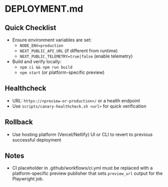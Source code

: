 # DEPLOYMENT.md

## Quick Checklist
- Ensure environment variables are set:
  - `NODE_ENV=production`
  - `NEXT_PUBLIC_API_URL` (if different from runtime)
  - `NEXT_PUBLIC_TELEMETRY=true|false` (enable telemetry)
- Build and verify locally:
  - `npm ci && npm run build`
  - `npm start` (or platform-specific preview)

## Healthcheck
- URL: `https://<preview-or-production>/` or a health endpoint
- Use `scripts/canary-healthcheck.sh <url>` for quick verification

## Rollback
- Use hosting platform (Vercel/Netlify) UI or CLI to revert to previous successful deployment

## Notes
- CI placeholder in .github/workflows/ci.yml must be replaced with a platform-specific preview publisher that sets `preview_url` output for the Playwright job.
